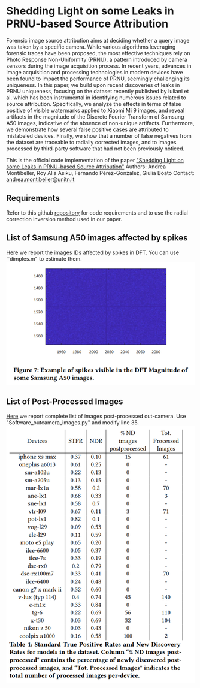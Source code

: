 # Shedding Light on some Leaks in PRNU-based Source Attribution

Forensic image source attribution aims at deciding whether a query
image was taken by a specific camera. While various algorithms
leveraging forensic traces have been proposed, the most effective
techniques rely on Photo Response Non-Uniformity (PRNU), a pattern introduced by camera sensors during the image acquisition
process. In recent years, advances in image acquisition and processing technologies in modern devices have been found to impact
the performance of PRNU, seemingly challenging its uniqueness.
In this paper, we build upon recent discoveries of leaks in PRNU
uniqueness, focusing on the dataset recently published by Iuliani
et al. which has been instrumental in identifying numerous issues
related to source attribution. Specifically, we analyze the effects in
terms of false positive of visible watermarks applied to Xiaomi Mi 9
images, and reveal artifacts in the magnitude of the Discrete Fourier
Transform of Samsung A50 images, indicative of the absence of
non-unique artifacts. Furthermore, we demonstrate how several
false positive cases are attributed to mislabeled devices. Finally, we
show that a number of false negatives from the dataset are traceable
to radially corrected images, and to images processed by third-party
software that had not been previously noticed.

This is the official code implementation of the paper ["Shedding Light on some Leaks in PRNU-based Source Attribution"](https://dl.acm.org/doi/pdf/10.1145/3658664.3659654)
Authors: Andrea Montibeller, Roy Alia Asiku, Fernando Pérez-González, Giulia Boato
Contact: andrea.montibeller@unitn.it

## Requirements

Refer to this github [repository]("https://github.com/AMontiB/AdaptivePRNUCameraAttribution") for code requirements and to use the radial correction inversion method used in our paper.

## List of Samsung A50 images affected by spikes
[Here]("") we report the images IDs affected by spikes in DFT. You can use ``dimples.m" to estimate them.
![Spikes](https://github.com/AMontiB/PRNULeaks/blob/main/figures/Samsung_A50_spikes.png?raw=true)

## List of Post-Processed Images
[Here]("https://github.com/AMontiB/AdaptivePRNUCameraAttribution/blob/main/list_postprocessed_dev") we report complete list of images post-processed out-camera. Use "Software_outcamera_images.py" and modify line 35.
![Table](https://github.com/AMontiB/PRNULeaks/blob/main/figures/STPR_vs_NDR.png?raw=true)

